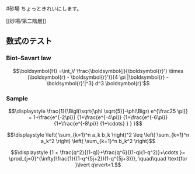 #砂場
ちょっときれいにします。

[[砂場/第二階層]]

## 数式のテスト
### Biot–Savart law

$$\boldsymbol{H} =\int_V \frac{\boldsymbol{j}(\boldsymbol{r}') \times (\boldsymbol{r} - \boldsymbol{r}')}{4 \pi |\boldsymbol{r} - \boldsymbol{r}'|^3} d^3 \boldsymbol{r}'$$

### Sample
$$\displaystyle \frac{1}{\Bigl(\sqrt{\phi \sqrt{5}}-\phi\Bigr) e^{\frac25 \pi}} = 1+\frac{e^{-2\pi}} {1+\frac{e^{-4\pi}} {1+\frac{e^{-6\pi}} {1+\frac{e^{-8\pi}} {1+\cdots} } } }$$

$$\displaystyle \left( \sum_{k=1}^n a_k b_k \right)^2 \leq \left( \sum_{k=1}^n a_k^2 \right) \left( \sum_{k=1}^n b_k^2 \right)$$

$$\displaystyle {1 +  \frac{q^2}{(1-q)}+\frac{q^6}{(1-q)(1-q^2)}+\cdots }= \prod_{j=0}^{\infty}\frac{1}{(1-q^{5j+2})(1-q^{5j+3})}, \quad\quad \text{for }\lvert q\rvert<1.$$

